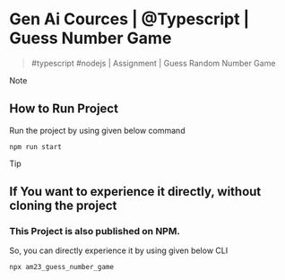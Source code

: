 # Gen Ai Cources | @Typescript | Guess Number Game
  > #typescript #nodejs | Assignment | Guess Random Number Game

> [!NOTE]
> ## How to Run Project
> Run the project by using given below command
  > ```
  > npm run start
  > ```

> [!TIP]
> ## If You want to experience it directly, without cloning the project
> ### This Project is also published on NPM.
> So, you can directly experience it by using given below CLI
  > ```
  > npx am23_guess_number_game
  > ```
